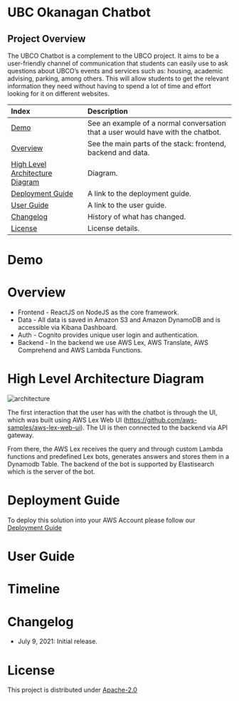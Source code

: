 # UBC Okanagan Chatbot
## Project Overview
The UBCO Chatbot is a complement to the UBCO project. It aims to be a user-friendly channel of communication that students can easily use to ask questions about UBCO’s events and services such as: housing, academic advising, parking, among others. This will allow students to get the relevant information they need without having to spend a lot of time and effort looking for it on different websites. 

|Index| Description|
|:----------------|:-----------|
| [Demo](#demo)         |    See an example of a normal conversation that a user would have with the chatbot.    | 
| [Overview](#overview)         | See the main parts of the stack: frontend, backend and data.      | 
| [High Level Architecture Diagram](#high-level-architecture-diagram) |Diagram.     |
| [Deployment Guide](#deployment-guide) |A link to the deployment guide. |
| [User Guide](#user-guide) |  A link to the user guide.   |
| [Changelog](#changelog)      |     History of what has changed.     |
| [License](#license)      |     License details.     |

# Demo
# Overview

- Frontend - ReactJS on NodeJS as the core framework.
- Data - All data is saved in Amazon S3 and Amazon DynamoDB and is accessible via Kibana Dashboard.
- Auth - Cognito provides unique user login and authentication.
- Backend - In the backend we use AWS Lex, AWS Translate, AWS Comprehend and AWS Lambda Functions. 

# High Level Architecture Diagram
![architecture](https://user-images.githubusercontent.com/49101362/125141130-22711880-e0e2-11eb-9dcd-6f36e6464c03.png)

The first interaction that the user has with the chatbot is through the UI, which was built using AWS Lex Web UI (https://github.com/aws-samples/aws-lex-web-ui). The UI is then connected to the backend via API gateway. 

From there, the AWS Lex receives the query and through custom Lambda functions and predefined Lex bots, generates answers and stores them in a Dynamodb Table. The backend of the bot is supported by Elastisearch which is the server of the bot. 
# Deployment Guide

To deploy this solution into your AWS Account please follow our [Deployment Guide](https://github.com/gagan3012/ubco-bot/blob/master/docs/DEPLOYMENT_GUIDE.md)

# User Guide
# Timeline
# Changelog
* July 9, 2021: Initial release.
# License
This project is distributed under  [Apache-2.0](https://github.com/gagan3012/ubco-bot/blob/main/LICENSE) 
